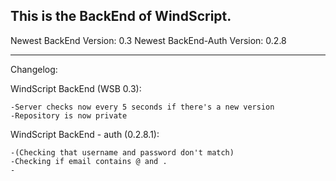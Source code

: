This is the BackEnd of WindScript.
---
Newest BackEnd Version: 0.3
Newest BackEnd-Auth Version: 0.2.8

---
Changelog:

WindScript BackEnd (WSB 0.3):

    -Server checks now every 5 seconds if there's a new version
    -Repository is now private

WindScript BackEnd - auth (0.2.8.1):

    -(Checking that username and password don't match)
    -Checking if email contains @ and . 
    -
    
    
